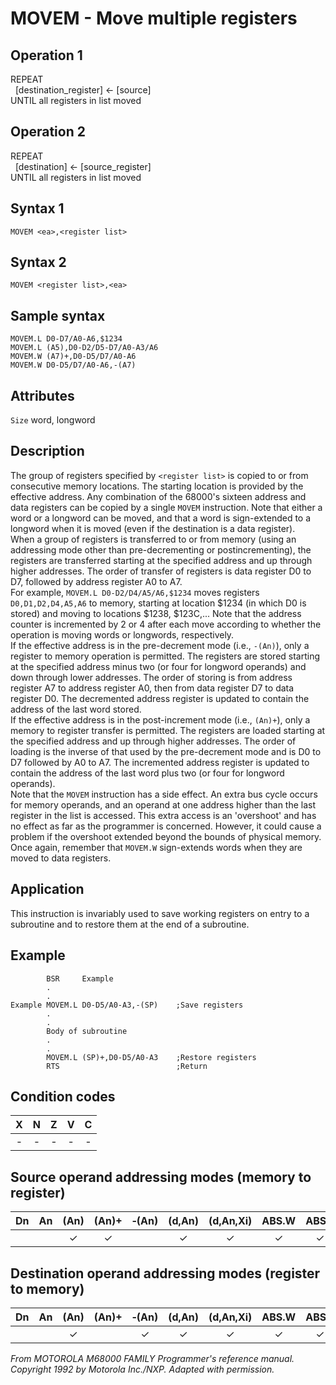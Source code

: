 # MOVEM - Move multiple registers

## Operation 1
REPEAT<br/>
&nbsp;&nbsp;[destination_register] ← [source]<br/>
UNTIL all registers in list moved

## Operation 2
REPEAT<br/>
&nbsp;&nbsp;[destination] ← [source_register]<br/>
UNTIL all registers in list moved

## Syntax 1
```assembly
MOVEM <ea>,<register list>
```

## Syntax 2
```assembly
MOVEM <register list>,<ea>
```

## Sample syntax
```assembly
MOVEM.L D0-D7/A0-A6,$1234
MOVEM.L (A5),D0-D2/D5-D7/A0-A3/A6
MOVEM.W (A7)+,D0-D5/D7/A0-A6
MOVEM.W D0-D5/D7/A0-A6,-(A7)
```

## Attributes
`Size`  word, longword

## Description
The group of registers specified by `<register list>` is copied to or from consecutive memory locations. The starting location is provided by the effective address. Any combination of the 68000's sixteen address and data registers can be copied by a single `MOVEM` instruction. Note that either a word or a longword can be moved, and that a word is sign-extended to a longword when it is moved (even if the destination is a data register).<br/>
When a group of registers is transferred to or from memory (using an addressing mode other than pre-decrementing or postincrementing), the registers are transferred starting at the specified address and up through higher addresses. The order of transfer of registers is data register D0 to D7, followed by address register A0 to A7.<br/>
For example, `MOVEM.L D0-D2/D4/A5/A6,$1234` moves registers `D0,D1,D2,D4,A5,A6` to memory, starting at location $1234 (in which D0 is stored) and moving to locations $1238, $123C,... Note that the address counter is incremented by 2 or 4 after each move according to whether the operation is moving words or longwords, respectively.<br/>
If the effective address is in the pre-decrement mode (i.e., `-(An)`), only a register to memory operation is permitted. The registers are stored starting at the specified address minus two (or four for longword operands) and down through lower addresses. The order of storing is from address register A7 to address register A0, then from data register D7 to data register D0. The decremented address register is updated to contain the address of the last word stored.<br/>
If the effective address is in the post-increment mode (i.e., `(An)+`), only a memory to register transfer is permitted. The registers are loaded starting at the specified address and up through higher addresses. The order of loading is the inverse of that used by the pre-decrement mode and is D0 to D7 followed by A0 to A7. The incremented address register is updated to contain the address of the last word plus two (or four for longword operands).<br/>
Note that the `MOVEM` instruction has a side effect. An extra bus cycle occurs for memory operands, and an operand at one address higher than the last register in the list is accessed. This extra access is an 'overshoot' and has no effect as far as the programmer is concerned. However, it could cause a problem if the overshoot extended beyond the bounds of physical memory. Once again, remember that `MOVEM.W` sign-extends words when they are moved to data registers.

## Application
This instruction is invariably used to save working registers on entry to a subroutine and to restore them at the end of a subroutine.

## Example 
```assembly
        BSR     Example
        .
        .
Example MOVEM.L D0-D5/A0-A3,-(SP)    ;Save registers
        .
        .
        Body of subroutine
        .
        .
        MOVEM.L (SP)+,D0-D5/A0-A3    ;Restore registers
        RTS                          ;Return
```

## Condition codes
| X | N | Z | V | C |
|:-:|:-:|:-:|:-:|:-:|
|-|-|-|-|-|

## Source operand addressing modes (memory to register)
|Dn|An|(An)|(An)+|&#x2011;(An)|(d,An)|(d,An,Xi)|ABS.W|ABS.L|(d,PC)|(d,PC,Xn)|imm|
|:-:|:-:|:-:|:-:|:-:|:-:|:-:|:-:|:-:|:-:|:-:|:-:|
|||✓|✓||✓|✓|✓|✓|✓|✓||

## Destination operand addressing modes (register to memory)
|Dn|An|(An)|(An)+|&#x2011;(An)|(d,An)|(d,An,Xi)|ABS.W|ABS.L|(d,PC)|(d,PC,Xn)|imm|
|:-:|:-:|:-:|:-:|:-:|:-:|:-:|:-:|:-:|:-:|:-:|:-:|
|||✓||✓|✓|✓|✓|✓||||

*From MOTOROLA M68000 FAMILY Programmer's reference manual. Copyright 1992 by Motorola Inc./NXP. Adapted with permission.*